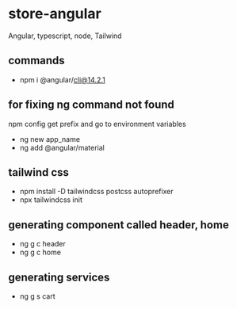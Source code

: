 # store-angular
Angular, typescript, node, Tailwind

## commands
- npm i @angular/cli@14.2.1

## for fixing ng command not found
npm config get prefix
and go to environment variables

- ng new app_name
- ng add @angular/material

## tailwind css
- npm install -D tailwindcss postcss autoprefixer
- npx tailwindcss init

## generating component called header, home
- ng g c header
- ng g c home

## generating services
- ng g s cart
